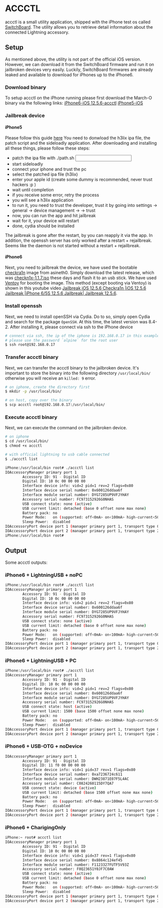 # ACCCTL
accctl is a small utility application, shipped with the iPhone test os called [SwitchBoard](https://www.theiphonewiki.com/wiki/SwitchBoard.app). The utility allows you to retrieve detail information about the connected Lightning accessory. 

## Setup
As mentioned above, the utility is not part of the official iOS version. However, we can download it from the SwitchBoard firmware and run it on jailbroken devices very easily. Luckily, SwitchBoard firmwares are already leaked and available to download for iPhones up to the iPhone6.

### Download binary
To setup accctl on the iPhone running please first download the March-O binary via the following links: 
[iPhone6-iOS 12.5.6-accctl](https://archive.org/download/iosswitchboardfirmwares/8.0%20OkemoAni%2012A93650o%20%28iPhone%206%29.zip/12A93650o%2FN56%3AN61%2Fusr%2Flocal%2Fbin%2Faccctl)
[iPhone5-iOS](https://archive.org/download/iosswitchboardfirmwares/6.0%20Sundance%2010A316%20%28iPhone%205%29.tar/usr%2Flocal%2Fbin%2Faccctl)

### Jailbreak device
#### iPhone5
Please follow this guide [here](https://onejailbreak.com/blog/h3lix-jailbreak/)
You need to donwload the h3lix ipa file, the patch script and the sideloadly application. After downloading and installing all these things, please follow these steps:
* patch the ipa file with ./path.sh <input> <output>
* start sideloadly
* connect your iphone and trust the pc
* select the patched ipa file (h3lix)
* enter your apple id (create some dummy is recommended, never trust hackers :p )
* wait until completion
* if you receive some error, retry the process
* you will see a h3lix application
* to run it, you need to trust the developer, trust it by going into settings -> general -> device management -> <user> -> trust
* now, you can run the app and hit jailbreak
* wait for it, your device will restart
* done, cydia should be installed

The jailbreak is gone after the restart, by you can reapply it via the app. In addition, the openssh server has only worked after a restart + rejailbreak.
Seems like the daemon is not started without a restart + rejailbreak.

#### iPhone6
Next, you need to jailbreak the device, we have used the bootable [checkra1n](https://github.com/asineth0/checkn1x) image from asineth0.
Simply download the latest release, which was [checkn1x-1.1.7.iso](https://github.com/asineth0/checkn1x/releases/download/1.1.7/checkn1x-1.1.7.iso) these days and flash it to an usb stick. We have used [Ventoy](https://www.ventoy.net/en/index.html) for booting the image. This method (except booting via Ventoy) is shown in this youtube video [Jailbreak iOS 12.5.6 Checkra1n |iOS 12.5.6 Jailbreak |iPhone 6/5S 12.5.6 Jailbreak| Jailbreak 12.5.6](https://www.youtube.com/watch?v=_IbBXbx79TM).

### Install openssh
Next, we need to install openSSH via Cydia. Do to so, simply open Cydia and search for the package `OpenSSH`. At this time, the latest version was 8.4-2. After installing it, please connect via ssh to the iPhone device
```bash
# connect via ssh, the ip of the iphone is 192.168.0.17 in this example
# please use the password `alpine` for the root user
$ ssh root@192.168.0.17
```

### Transfer accctl binary
Next, we can transfer the accctl binary to the jailbroken device. It's important to store the binary into the following directory `/usr/local/bin/` otherwise you will receive an `killed: 9` error.
```bash
# on iphone, create the directory first
$ mkdir -p /usr/local/bin/

# on host, copy over the binary
$ scp accctl root@192.168.0.17:/usr/local/bin/
```

### Execute accctl binary
Next, we can execute the command on the jailbroken device.
```bash
# on iphone
$ cd /usr/local/bin/
$ chmod +x accctl

# with official lightning to usb cable connected
$ ./accctl list

iPhone:/usr/local/bin root# ./accctl list
IOAccessoryManager primary port 1
        Accessory ID: 91 - Digital ID
        Digital ID: 10 0c 00 00 00 00
        Interface device info: vid=2 pid=1 rev=2 flags=0x80
        Interface device serial number: 0x600126ddaa6f
        Interface module serial number: DYG7285UP9VFJYHAY
        Accessory serial number: FC973152926G0NHAS
        USB connect state: none (active)
        USB current limit: detached (base 0 offset none max none)
        Battery pack: no
        Power Mode:   on (supported: off<0mA> on<100mA> high-current<500mA>)
        Sleep Power:  disabled
IOAccessoryPort device port 1 (manager primary port 1, transport type 0)
IOAccessoryPort device port 2 (manager primary port 1, transport type 2)
iPhone:/usr/local/bin root# 
```

## Output
Some accctl outputs:

### iPhone6 + LightningUSB + noPC
```bash
iPhone:/usr/local/bin root# ./accctl list
IOAccessoryManager primary port 1
        Accessory ID: 91 - Digital ID
        Digital ID: 10 0c 00 00 00 00
        Interface device info: vid=2 pid=1 rev=2 flags=0x80
        Interface device serial number: 0x600126ddaa6f
        Interface module serial number: DYG7285UP9VFJYHAY
        Accessory serial number: FC973152926G0NHAS
        USB connect state: none (active)
        USB current limit: detached (base 0 offset none max none)
        Battery pack: no
        Power Mode:   on (supported: off<0mA> on<100mA> high-current<500mA>)
        Sleep Power:  disabled
IOAccessoryPort device port 1 (manager primary port 1, transport type 0)
IOAccessoryPort device port 2 (manager primary port 1, transport type 2)
```

### iPhone6 + LightningUSB + PC
```bash
iPhone:/usr/local/bin root# ./accctl list
IOAccessoryManager primary port 1
        Accessory ID: 91 - Digital ID
        Digital ID: 10 0c 00 00 00 00
        Interface device info: vid=2 pid=1 rev=2 flags=0x80
        Interface device serial number: 0x600126ddaa6f
        Interface module serial number: DYG7285UP9VFJYHAY
        Accessory serial number: FC973152926G0NHAS
        USB connect state: host (active)
        USB current limit: 1500 (base 1500 offset none max none)
        Battery pack: no
        Power Mode:   on (supported: off<0mA> on<100mA> high-current<500mA>)
        Sleep Power:  disabled
IOAccessoryPort device port 1 (manager primary port 1, transport type 0)
IOAccessoryPort device port 2 (manager primary port 1, transport type 2)
```

### iPhone6 + USB-OTG + noDevice
```bash
IOAccessoryManager primary port 1
        Accessory ID: 91 - Digital ID
        Digital ID: 11 f0 00 00 00 00
        Interface device info: vid=1 pid=37 rev=1 flags=0x80
        Interface device serial number: 0xa7236724c611
        Interface module serial number: DWH23871E07F5L4AC
        Accessory serial number: C0824260115DY7QA7
        USB connect state: device (active)
        USB current limit: detached (base 1500 offset none max none)
        Battery pack: no
        Power Mode:   on (supported: off<0mA> on<100mA> high-current<500mA>)
        Sleep Power:  disabled
IOAccessoryPort device port 1 (manager primary port 1, transport type 0)
IOAccessoryPort device port 2 (manager primary port 1, transport type 2)
```

### iPhone6 + CharigingOnly
```bash
iPhone:~ root# accctl list
IOAccessoryManager primary port 1
        Accessory ID: 91 - Digital ID
        Digital ID: 10 0c 00 00 00 00
        Interface device info: vid=1 pid=37 rev=1 flags=0x80
        Interface device serial number: 0x8864c124ef45
        Interface module serial number: F1123327FUTF5V93Z
        Accessory serial number: F0Q23651Y0JF7C0AW
        USB connect state: none (active)
        USB current limit: detached (base 0 offset none max none)
        Battery pack: no
        Power Mode:   on (supported: off<0mA> on<100mA> high-current<500mA>)
        Sleep Power:  disabled
IOAccessoryPort device port 1 (manager primary port 1, transport type 0)
IOAccessoryPort device port 2 (manager primary port 1, transport type 2)
```
